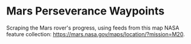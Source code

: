 # Mars Perseverance Waypoints
Scraping the Mars rover's progress, using feeds from this map NASA feature collection: https://mars.nasa.gov/maps/location/?mission=M20.
